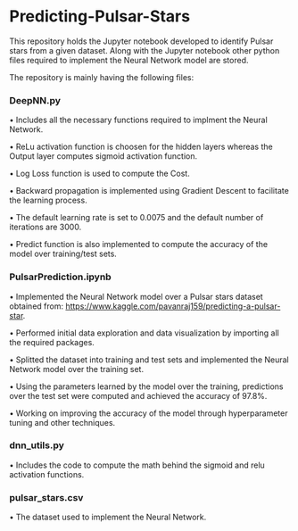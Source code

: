 # Predicting-Pulsar-Stars

This repository holds the Jupyter notebook developed to identify Pulsar stars from a given dataset. Along with the Jupyter notebook other python files required to implement the Neural Network model are stored.

The repository is mainly having the following files:

### DeepNN.py

•	Includes all the necessary functions required to implment the Neural Network. 

•	ReLu activation function is choosen for the hidden layers whereas the Output layer computes sigmoid activation function.

•	Log Loss function is used to compute the Cost.

•	Backward propagation is implemented using Gradient Descent to facilitate the learning process.

•	The default learning rate is set to 0.0075 and the default number of iterations are 3000.

•	Predict function is also implemented to compute the accuracy of the model over training/test sets.


### PulsarPrediction.ipynb

•	Implemented the Neural Network model over a Pulsar stars dataset obtained from: https://www.kaggle.com/pavanraj159/predicting-a-pulsar-star.

•	Performed initial data exploration and data visualization by importing all the required packages.

•	Splitted the dataset into training and test sets and implemented the Neural Network model over the training set.

•	Using the parameters learned by the model over the training, predictions over the test set were computed and achieved the accuracy of 97.8%.

•	Working on improving the accuracy of the model through hyperparameter tuning and other techniques.


### dnn_utils.py

•	Includes the code to compute the math behind the sigmoid and relu activation functions.


### pulsar_stars.csv

•	The dataset used to implement the Neural Network.

